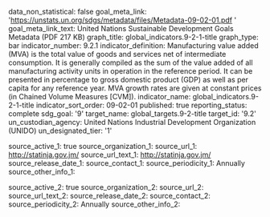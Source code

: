 data_non_statistical: false
goal_meta_link: 'https://unstats.un.org/sdgs/metadata/files/Metadata-09-02-01.pdf '
goal_meta_link_text: United Nations Sustainable Development Goals Metadata (PDF 217
  KB)
graph_title: global_indicators.9-2-1-title
graph_type: bar
indicator_number: 9.2.1
indicator_definition: Manufacturing value added (MVA) is the total value of goods
  and services net of intermediate consumption. It is generally compiled as the sum
  of the value added of all manufacturing activity units in operation in the reference
  period. It can be presented in percentage to gross domestic product (GDP) as well
  as per capita for any reference year. MVA growth rates are given at constant prices
  (in Chained Volume Measures [CVM]).
indicator_name: global_indicators.9-2-1-title
indicator_sort_order: 09-02-01
published: true
reporting_status: complete
sdg_goal: '9'
target_name: global_targets.9-2-title
target_id: '9.2'
un_custodian_agency: United Nations Industrial Development Organization (UNIDO)
un_designated_tier: '1'

source_active_1: true
source_organization_1: 
source_url_1: http://statinja.gov.jm/
source_url_text_1: http://statinja.gov.jm/
source_release_date_1: 
source_contact_1: 
source_periodicity_1: Annually
source_other_info_1: 
    
source_active_2: true
source_organization_2: 
source_url_2: 
source_url_text_2: 
source_release_date_2: 
source_contact_2: 
source_periodicity_2: Annually
source_other_info_2:  
   